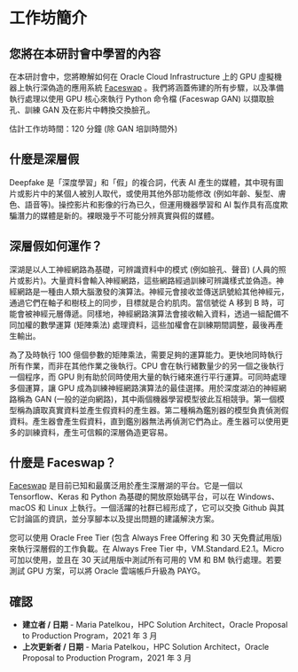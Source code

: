# 工作坊簡介

## 您將在本研討會中學習的內容

在本研討會中，您將瞭解如何在 Oracle Cloud Infrastructure 上的 GPU 虛擬機器上執行深偽造的應用系統 [Faceswap](https://faceswap.dev/) 。我們將涵蓋佈建的所有步驟，以及準備執行處理以使用 GPU 核心來執行 Python 命令檔 (Faceswap GAN) 以擷取臉孔、訓練 GAN 及在影片中轉換交換臉孔。

估計工作坊時間：120 分鐘 (除 GAN 培訓時間外)

## 什麼是深層假

Deepfake 是「深度學習」和「假」的複合詞，代表 AI 產生的媒體，其中現有圖片或影片中的某個人被別人取代，或使用其他外部功能修改 (例如年齡、髮型、膚色、語音等)。操控影片和影像的行為已久，但運用機器學習和 AI 製作具有高度欺騙潛力的媒體是新的。裸眼幾乎不可能分辨真實與假的媒體。

## 深層假如何運作？

深湖是以人工神經網路為基礎，可辨識資料中的模式 (例如臉孔、聲音) (人員的照片或影片)。大量資料會輸入神經網路，這些網路經過訓練可辨識樣式並偽造。神經網路是一種由人類大腦激發的演算法。神經元會接收並傳送訊號給其他神經元，通過它們在軸子和樹枝上的同步，目標就是合約肌肉。當信號從 A 移到 B 時，可能會被神經元層傳遞。同樣地，神經網路演算法會接收輸入資料，透過一組配備不同加權的數學運算 (矩陣乘法) 處理資料，這些加權會在訓練期間調整，最後再產生輸出。

為了及時執行 100 億個參數的矩陣乘法，需要足夠的運算能力。更快地同時執行所有作業，而非在其他作業之後執行。CPU 會在執行緒數量少的另一個之後執行一個程序，而 GPU 則有助於同時使用大量的執行緒來進行平行運算。可同時處理多個運算，讓 GPU 成為訓練神經網路演算法的最佳選擇。用於深度湖泊的神經網路稱為 GAN (一般的逆向網路)，其中兩個機器學習模型彼此互相競爭。第一個模型稱為讀取真實資料並產生假資料的產生器。第二種稱為鑑別器的模型負責偵測假資料。產生器會產生假資料，直到鑑別器無法再偵測它們為止。產生器可以使用更多的訓練資料，產生可信賴的深層偽造更容易。

## 什麼是 Faceswap？

[Faceswap](https://faceswap.dev/) 是目前已知和最廣泛用於產生深層湖的平台。它是一個以 Tensorflow、Keras 和 Python 為基礎的開放原始碼平台，可以在 Windows、macOS 和 Linux 上執行。一個活躍的社群已經形成了，它可以交換 Github 與其它討論區的資訊，並分享腳本以及提出問題的建議解決方案。

您可以使用 Oracle Free Tier (包含 Always Free Offering 和 30 天免費試用版) 來執行深層假的工作負載。在 Always Free Tier 中，VM.Standard.E2.1。Micro 可加以使用，並且在 30 天試用版中測試所有可用的 VM 和 BM 執行處理。若要測試 GPU 方案，可以將 Oracle 雲端帳戶升級為 PAYG。

## **確認**

*   **建立者 / 日期** - Maria Patelkou，HPC Solution Architect，Oracle Proposal to Production Program，2021 年 3 月
*   **上次更新者 / 日期** - Maria Patelkou，HPC Solution Architect，Oracle Proposal to Production Program，2021 年 3 月
